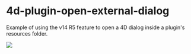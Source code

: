 # 4d-plugin-open-external-dialog

Example of using the v14 R5 feature to open a 4D dialog inside a plugin's resources folder.

![](https://github.com/miyako/4d-plugin-open-external-dialog/blob/master/images/1.png)
